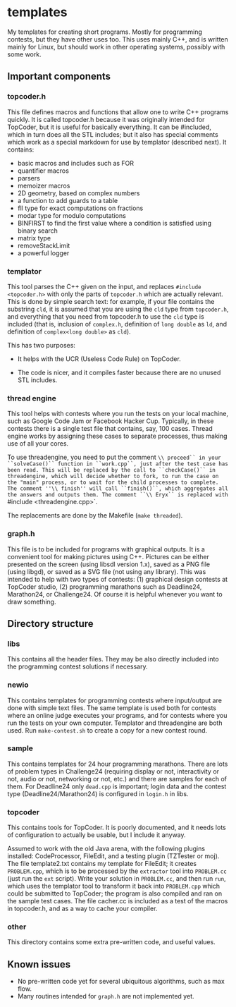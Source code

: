 # templates
My templates for creating short programs. Mostly for programming contests,
but they have other uses too. This uses mainly C++, and is written mainly for Linux, but
should work in other operating systems, possibly with some work.

## Important components

### topcoder.h

This file defines macros and functions that allow one to write C++ programs quickly.
It is called topcoder.h because it was originally intended for TopCoder, but it is
useful for basically everything.
It can be #included, which in turn does all the STL includes; but it also has special
comments which work as a special markdown for use by templator (described next).
It contains:

* basic macros and includes such as FOR
* quantifier macros
* parsers
* memoizer macros
* 2D geometry, based on complex numbers
* a function to add guards to a table
* fll type for exact computations on fractions
* modar type for modulo computations
* BINFIRST to find the first value where a condition is satisfied using binary search
* matrix type
* removeStackLimit
* a powerful logger 
 
### templator

This tool parses the C++ given on the input, and replaces `#include <topcoder.h>` with
only the parts of `topcoder.h` which are actually relevant. This is done by simple
search text: for example, if your file contains the substring `cld`, it is assumed that
you are using the `cld` type from `topcoder.h`, and everything that you need from
topcoder.h to use the `cld` type is included (that is, inclusion of `complex.h`,
definition of `long double` as `ld`, and definition of `complex<long double>` as `cld`).

This has two purposes:

* It helps with the UCR (Useless Code Rule) on TopCoder.

* The code is nicer, and it compiles faster because there are no unused STL includes.

### thread engine

This tool helps with contests where you run the tests on your local machine, such as
Google Code Jam or Facebook Hacker Cup. Typically, in these contests there is a single
test file that contains, say, 100 cases. Thread engine works by assigning these cases
to separate processes, thus making use of all your cores.

To use threadengine, you need to put the comment `\\ proceed`` in your ``solveCase()``
function in ``work.cpp``, just after the test case has been read. This will be replaced
by the call to ``checkCase()`` in threadengine, which will decide whether to fork, to run the case on
the "main" process, or to wait for the child processes to complete. The comment
''\\ finish'' will call ``finish()``, which aggregates all the answers and outputs them.
The comment ``\\ Eryx`` is replaced with `#include <threadengine.cpp>`.

The replacements are done by the Makefile (``make threaded``).

### graph.h

This file is to be included for programs with graphical outputs. It is a convenient
tool for making pictures using C++. Pictures can be either presented on the screen
(using libsdl version 1.x), saved as a PNG file (using libgd), or saved as a SVG file
(not using any library). This was intended to help with two types of contests: (1) 
graphical design contests at TopCoder studio, (2) programming marathons such as
Deadline24, Marathon24, or Challenge24. Of course it is helpful whenever you want to
draw something.

## Directory structure

### libs

This contains all the header files. They may be also directly included into the
programming contest solutions if necessary.

### newio

This contains templates for programming contests where input/output are done with
simple text files. The same template is used both for contests where an online judge
executes your programs, and for contests where you run the tests on your own computer.
Templator and threadengine are both used. Run `make-contest.sh` to create a copy
for a new contest round.

### sample

This contains templates for 24 hour programming marathons. There are lots of problem
types in Challenge24 (requiring display or not, interactivity or not, audio or not,
networking or not, etc.) and there are samples for each of them. For Deadline24 only 
`dead.cpp` is important; login data and the contest type (Deadline24/Marathon24) is
configured in `login.h` in libs.

### topcoder

This contains tools for TopCoder. It is poorly documented, and it needs lots of
configuration to actually be usable, but I include it anyway.

Assumed to work with the old Java arena, with the
following plugins installed: CodeProcessor, FileEdit, and a testing plugin (TZTester
or moj). The file template2.txt contains my template for FileEdit; it creates
`PROBLEM.cpp`, which is to be processed by the `extractor` tool into `PROBLEM.cc`
(just run the `ext` script). Write your solution in `PROBLEM.cc`, and then run `run`,
which uses the templator tool to transform it back into `PROBLEM.cpp` which could be
submitted to TopCoder; the program is also compiled and ran on the sample test cases.
The file cacher.cc is included as a test of the macros in topcoder.h, and as a way
to cache your compiler.

### other

This directory contains some extra pre-written code, and useful values.

## Known issues

* No pre-written code yet for several ubiquitous algorithms, such as max flow.
* Many routines intended for `graph.h` are not implemented yet.

